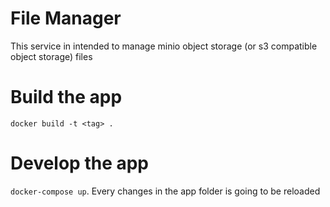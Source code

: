 # File Manager

This service in intended to manage minio object storage (or s3 compatible object storage) files

# Build the app

`docker build -t <tag> .`

# Develop the app

`docker-compose up`. Every changes in the app folder is going to be reloaded